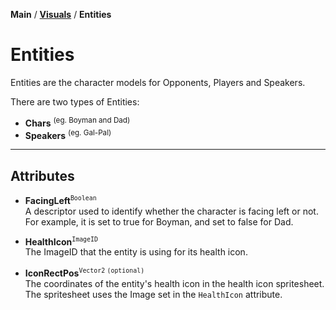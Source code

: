 **Main** / [**Visuals**](.. "shitballs") / **Entities**

# Entities
Entities are the character models for Opponents, Players and Speakers.

There are two types of Entities:

* **Chars** <sup>(eg. Boyman and Dad)</sup>
* **Speakers** <sup>(eg. Gal-Pal)</sup>

---

## Attributes

* **FacingLeft**<sup>`Boolean`</sup><br>
A descriptor used to identify whether the character is facing left or not. For example, it is set to true for Boyman, and set to false for Dad.

* **HealthIcon**<sup>`ImageID`</sup><br>
The ImageID that the entity is using for its health icon.

* **IconRectPos**<sup>`Vector2` `(optional)`</sup><br>
The coordinates of the entity's health icon in the health icon spritesheet. The spritesheet uses the Image set in the `HealthIcon` attribute.